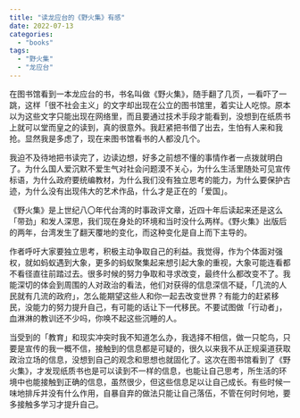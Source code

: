 ```yaml
---
title: "读龙应台的《野火集》有感"
date: 2022-07-13
categories: 
  - "books"
tags: 
  - "野火集"
  - "龙应台"
---
```


在图书馆看到一本龙应台的书，书名叫做《野火集》，随手翻了几页，一看吓了一跳，这样「很不社会主义」的文字却出现在公立的图书馆里，着实让人吃惊。原本以为这些文字只能出现在网络里，而且要通过技术手段才能看到，没想到在纸质书上就可以堂而皇之的读到，真的很意外。我赶紧把书借了出去，生怕有人来和我抢。显然我是多虑了，现在来图书馆看书的人都没几个。

我迫不及待地把书读完了，边读边想，好多之前想不懂的事情作者一点拨就明白了。为什么国人爱沉默不爱生气对社会问题漠不关心，为什么生活里随处可见宣传标语，为什么政府要统编教材，为什么我们没有独立思考的能力，为什么要保护古迹，为什么没有出现伟大的艺术作品，什么才是正在的「爱国」。

《野火集》是上世纪八〇年代台湾的时事政评文章，近四十年后读起来还是这么「带劲」和发人深思，我们现在身处的环境和当时没什么两样。《野火集》出版后的两年，台湾发生了翻天覆地的变化，而这种变化是自上而下主导的。

作者呼吁大家要独立思考，积极主动争取自己的利益。我觉得，作为个体面对强权，就如蚂蚁遇到大象，更多的蚂蚁聚集起来想引起大象的重视，大象可能连看都不看径直往前踏过去。很多时候的努力争取和寻求改变，最终什么都改变不了。我能深切的体会到周围的人对政治的看法，他们对获得的信息深信不疑，「几流的人民就有几流的政府」，怎么能期望这些人和你一起去改变世界？有能力的赶紧移民，没能力的努力提升自己，有可能的话让下一代移民。不要试图做「行动者」，血淋淋的教训还不少吗，你唤不起这些沉睡的人。

当受到的「教育」和现实冲突时我不知道怎么办，我选择不相信，做一只鸵鸟，只要是宣传的我一概不信，接触到的信息都是可疑的，很久以来我不从正规渠道获取政治立场的信息，没想到自己的观念和思想也就固化了。这次在图书馆看到了《野火集》，才发现纸质书也是可以读到不一样的信息，也能让自己思考，所生活的环境中也能接触到正确的信息，虽然很少，但这些信息足以让自己成长。有些时候一味地排斥并没有什么作用，自暴自弃的做法只能让自己落伍，不管在何时何地，要多接触多学习才提升自己。
